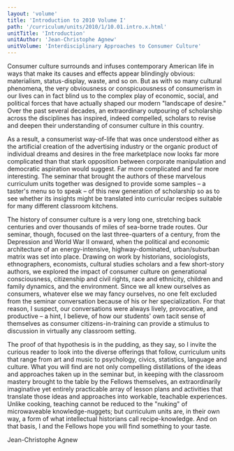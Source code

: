 ```yaml
---
layout: 'volume'
title: 'Introduction to 2010 Volume I'
path: '/curriculum/units/2010/1/10.01.intro.x.html'
unitTitle: 'Introduction'
unitAuthor: 'Jean-Christophe Agnew'
unitVolume: 'Interdisciplinary Approaches to Consumer Culture'
---
```


<body>
<p>
  Consumer culture surrounds and infuses contemporary American life in ways that make its causes and effects appear blindingly obvious: materialism, status-display, waste, and so on.  But as with so many cultural phenomena, the very obviousness or conspicuousness of consumerism in our lives can in fact blind us to the complex play of economic, social, and political forces that have actually shaped our modern "landscape of desire."  Over the past several decades, an extraordinary outpouring of scholarship across the disciplines has inspired, indeed compelled, scholars to revise and deepen their understanding of consumer culture in this country.
 </p>
<p>
  As a result, a consumerist way-of-life that was once understood either as the artificial creation of the advertising industry or the organic product of individual dreams and desires in the free marketplace now looks far more complicated than that stark opposition between corporate manipulation and democratic aspiration would suggest.  Far more complicated and far more interesting.  The seminar that brought the authors of these marvelous curriculum units together was designed to provide some samples – a taster's menu so to speak – of this new generation of scholarship so as to see whether its insights might be translated into curricular recipes suitable for many different classroom kitchens.
 </p>
<p>
  The history of consumer culture is a very long one, stretching back centuries and over thousands of miles of sea-borne trade routes. Our seminar, though, focused on the last three-quarters of a century, from the Depression and World War II onward, when the political and economic architecture of an energy-intensive, highway-dominated, urban/suburban matrix was set into place.  Drawing on work by historians, sociologists, ethnographers, economists, cultural studies scholars and a few short-story authors, we explored the impact of consumer culture on generational consciousness, citizenship and civil rights, race and ethnicity, children and family dynamics, and the environment.  Since we all knew ourselves as consumers, whatever else we may fancy ourselves, no one felt excluded from the seminar conversation because of his or her specialization.  For that reason, I suspect, our conversations were always lively, provocative, and productive – a hint, I believe, of how our students' own tacit sense of themselves as consumer citizens-in-training can provide a stimulus to discussion in virtually any classroom setting.
 </p>
<p>
  The proof of that hypothesis is in the pudding, as they say, so I invite the curious reader to look into the diverse offerings that follow, curriculum units that range from art and music to psychology, civics, statistics, language and culture. What you will find are not only compelling distillations of the ideas and approaches taken up in the seminar but, in keeping with the classroom mastery brought to the table by the Fellows themselves, an extraordinarily imaginative yet entirely practicable array of lesson plans and activities that translate those ideas and approaches into workable, teachable experiences. Unlike cooking, teaching cannot be reduced to the "nuking" of microwaveable knowledge-nuggets; but curriculum units are, in their own way, a form of what intellectual historians call recipe-knowledge.  And on that basis, I and the Fellows hope you will find something to your taste.
 </p>
<p>
  Jean-Christophe Agnew
 </p>

</body>
